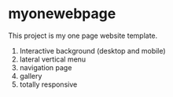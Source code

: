# myonewebpage
This project is my one page website template.

1) Interactive background (desktop and mobile)
2) lateral vertical menu
3) navigation page
4) gallery
5) totally responsive
